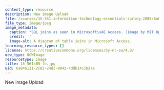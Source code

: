 ```yaml
---
content_type: resource
description: New image Upload
file: /courses/15-561-information-technology-essentials-spring-2005/6a0461212c8324d389424ddb14c5b27e_15-561s05-th.jpg
file_type: image/jpeg
image_metadata:
  caption: "SQL joins as seen in Microsoft\xAE Access. (Image by MIT OpenCourseWare.)"
  credit: ''
  image-alt: A diagram of table joins in Microsoft Access.
learning_resource_types: []
license: https://creativecommons.org/licenses/by-nc-sa/4.0/
ocw_type: OCWImage
resourcetype: Image
title: 15-561s05-th.jpg
uid: 6a046121-2c83-24d3-8942-4ddb14c5b27e
---
```

New image Upload